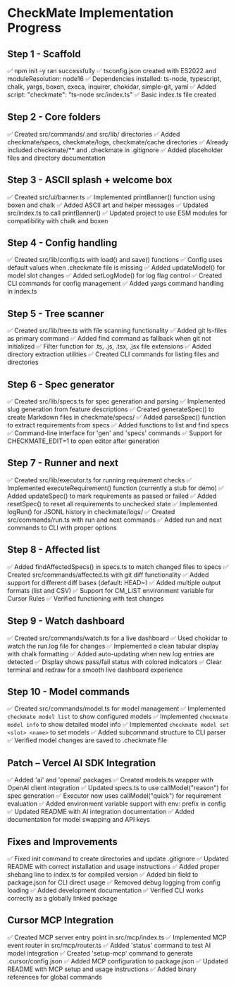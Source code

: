 # CheckMate Implementation Progress

## Step 1 - Scaffold
✅ npm init -y ran successfully
✅ tsconfig.json created with ES2022 and moduleResolution: node16
✅ Dependencies installed: ts-node, typescript, chalk, yargs, boxen, execa, inquirer, chokidar, simple-git, yaml
✅ Added script: "checkmate": "ts-node src/index.ts"
✅ Basic index.ts file created

## Step 2 - Core folders
✅ Created src/commands/ and src/lib/ directories
✅ Added checkmate/specs, checkmate/logs, checkmate/cache directories
✅ Already included checkmate/** and .checkmate in .gitignore
✅ Added placeholder files and directory documentation

## Step 3 - ASCII splash + welcome box
✅ Created src/ui/banner.ts
✅ Implemented printBanner() function using boxen and chalk
✅ Added ASCII art and helper messages
✅ Updated src/index.ts to call printBanner()
✅ Updated project to use ESM modules for compatibility with chalk and boxen

## Step 4 - Config handling
✅ Created src/lib/config.ts with load() and save() functions
✅ Config uses default values when .checkmate file is missing
✅ Added updateModel() for model slot changes
✅ Added setLogMode() for log flag control
✅ Created CLI commands for config management
✅ Added yargs command handling in index.ts

## Step 5 - Tree scanner
✅ Created src/lib/tree.ts with file scanning functionality
✅ Added git ls-files as primary command
✅ Added find command as fallback when git not initialized
✅ Filter function for .ts, .js, .tsx, .jsx file extensions
✅ Added directory extraction utilities
✅ Created CLI commands for listing files and directories

## Step 6 - Spec generator
✅ Created src/lib/specs.ts for spec generation and parsing
✅ Implemented slug generation from feature descriptions
✅ Created generateSpec() to create Markdown files in checkmate/specs/
✅ Added parseSpec() function to extract requirements from specs
✅ Added functions to list and find specs
✅ Command-line interface for 'gen' and 'specs' commands
✅ Support for CHECKMATE_EDIT=1 to open editor after generation

## Step 7 - Runner and next
✅ Created src/lib/executor.ts for running requirement checks
✅ Implemented executeRequirement() function (currently a stub for demo)
✅ Added updateSpec() to mark requirements as passed or failed
✅ Added resetSpec() to reset all requirements to unchecked state
✅ Implemented logRun() for JSONL history in checkmate/logs/
✅ Created src/commands/run.ts with run and next commands
✅ Added run and next commands to CLI with proper options

## Step 8 - Affected list
✅ Added findAffectedSpecs() in specs.ts to match changed files to specs
✅ Created src/commands/affected.ts with git diff functionality
✅ Added support for different diff bases (default: HEAD~)
✅ Added multiple output formats (list and CSV)
✅ Support for CM_LIST environment variable for Cursor Rules
✅ Verified functioning with test changes

## Step 9 - Watch dashboard
✅ Created src/commands/watch.ts for a live dashboard
✅ Used chokidar to watch the run.log file for changes
✅ Implemented a clean tabular display with chalk formatting
✅ Added auto-updating when new log entries are detected
✅ Display shows pass/fail status with colored indicators
✅ Clear terminal and redraw for a smooth live dashboard experience

## Step 10 - Model commands
✅ Created src/commands/model.ts for model management
✅ Implemented `checkmate model list` to show configured models
✅ Implemented `checkmate model info` to show detailed model info
✅ Implemented `checkmate model set <slot> <name>` to set models
✅ Added subcommand structure to CLI parser
✅ Verified model changes are saved to .checkmate file

## Patch – Vercel AI SDK Integration
✅ Added 'ai' and 'openai' packages
✅ Created models.ts wrapper with OpenAI client integration
✅ Updated specs.ts to use callModel("reason") for spec generation
✅ Executor now uses callModel("quick") for requirement evaluation
✅ Added environment variable support with env: prefix in config
✅ Updated README with AI integration documentation
✅ Added documentation for model swapping and API keys

## Fixes and Improvements
✅ Fixed init command to create directories and update .gitignore
✅ Updated README with correct installation and usage instructions
✅ Added proper shebang line to index.ts for compiled version
✅ Added bin field to package.json for CLI direct usage
✅ Removed debug logging from config loading
✅ Added development documentation
✅ Verified CLI works correctly as a globally linked package

## Cursor MCP Integration
✅ Created MCP server entry point in src/mcp/index.ts
✅ Implemented MCP event router in src/mcp/router.ts
✅ Added 'status' command to test AI model integration
✅ Created 'setup-mcp' command to generate .cursor/config.json
✅ Added MCP configuration to package.json
✅ Updated README with MCP setup and usage instructions
✅ Added binary references for global commands

